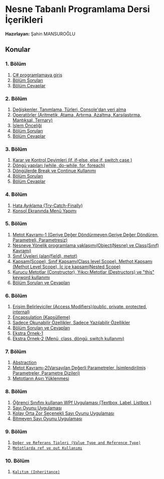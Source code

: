 # Nesne Tabanlı Programlama Dersi İçerikleri
**Hazırlayan:** Şahin MANSUROĞLU
## Konular ##
### 1. Bölüm ###
1. [C# programlamaya giriş](https://github.com/sahinmansuroglu/NtpDersi/blob/main/1_Hafta_Ders.md) 
2. [Bölüm Soruları](https://github.com/sahinmansuroglu/NtpDersi/blob/main/1_Hafta_Sorular.pdf)  
3. [Bölüm Cevaplar](https://github.com/sahinmansuroglu/NtpDersi/blob/main/1_Hafta__Cevaplar.md) 

### 2. Bölüm ###
1. [Değişkenler, Tanımlama, Türleri, Console'dan veri alma ](https://github.com/sahinmansuroglu/NtpDersi/blob/main/2_Hafta_Ders_1.md)
2. [Operatörler (Aritmetik, Atama, Artırma, Azaltma, Karşılaştırma, Mantıksal, Ternary)](https://github.com/sahinmansuroglu/NtpDersi/blob/main/2_Hafta_Ders_2.md)
3. [İşlem Önceliği](https://github.com/sahinmansuroglu/NtpDersi/blob/main/2_Hafta_Ders_3.md)
4. [Bölüm Soruları ](https://github.com/sahinmansuroglu/NtpDersi/blob/main/2_Hafta__Sorular.md) 
5. [Bölüm Cevaplar](https://github.com/sahinmansuroglu/NtpDersi/blob/main/2_Hafta__Cevaplar.md) 

### 3. Bölüm ###
1. [Karar ve Kontrol Deyimleri (if, if-else, else if, switch case ) ](https://github.com/sahinmansuroglu/NtpDersi/blob/main/3_Hafta_Ders_1.md)
2. [Döngü yapıları (while, do-while, for, foreach)](https://github.com/sahinmansuroglu/NtpDersi/blob/main/3_Hafta_Ders_2.md)
3. [Döngülerde Break ve Continue Kullanımı](https://github.com/sahinmansuroglu/NtpDersi/blob/main/3_Hafta_Ders_3.md)
4. [Bölüm Soruları](https://github.com/sahinmansuroglu/NtpDersi/blob/main/3_Hafta__Sorular.md) 
5. [Bölüm Cevaplar](https://github.com/sahinmansuroglu/NtpDersi/blob/main/3_Hafta__Cevaplar.md) 

### 4. Bölüm ###
1. [Hata Ayıklama (Try-Catch-Finally)](https://github.com/sahinmansuroglu/NtpDersi/blob/main/4_Hafta_Ders_1.md)
2. [Konsol Ekranında Menü Yapımı](https://github.com/sahinmansuroglu/NtpDersi/blob/main/4_Hafta_Ders_2.md)

### 5. Bölüm ###
1. [Metot Kavramı-1 (Geriye Değer Döndürmeyen,Geriye Değer Döndüren, Parametreli, Parametresiz)](https://github.com/sahinmansuroglu/NtpDersi/blob/main/5_Hafta_Ders_1.md)
2. [Nesneye Yönelik programlama yaklaşımı(Object(Nesne) ve Class(Sınıf) Kavramı)](https://github.com/sahinmansuroglu/NtpDersi/blob/main/5_Hafta_Ders_2.md)
3. [Sınıf Üyeleri (alan(field), metot)](https://github.com/sahinmansuroglu/NtpDersi/blob/main/5_Hafta_Ders_3.md)
4. [Kapsam(Scope), Sınıf Kapsamı(Class level Scope), Methot Kapsamı (Methot Level Scope), İç içe kapsam(Nested Scope)](https://github.com/sahinmansuroglu/NtpDersi/blob/main/5_Hafta_Ders_5.md)
5. [Kurucu Metotlar (Constructor), Yıkıcı Metotlar (Destructors) ve  "this" keyword kullanımı](https://github.com/sahinmansuroglu/NtpDersi/blob/main/5_Hafta_Ders_4.md)
6. [Bölüm Soruları ve Cevapları](https://github.com/sahinmansuroglu/NtpDersi/blob/main/5_Hafta_Soru_Ve_Cevaplar.md) 

### 6. Bölüm ###
1. [Erişim Belirleyiciler (Access Modifiers)(public, private, protected, internal)](https://github.com/sahinmansuroglu/NtpDersi/blob/main/6_Hafta_Ders_1.md)
2. [Encapsulation (Kapsülleme)](https://github.com/sahinmansuroglu/NtpDersi/blob/main/6_Hafta_Ders_2.md)
3. [Sadece Okunabilir Özellikler, Sadece Yazılabilir Özellikler](https://github.com/sahinmansuroglu/NtpDersi/blob/main/6_Hafta_Ders_3.md)
4. [Bölüm Soruları ve Cevapları](https://github.com/sahinmansuroglu/NtpDersi/blob/main/6_Hafta_Soru_Ve_Cevaplar.md) 
5. [Ekstra Örnek-1](https://github.com/sahinmansuroglu/NtpDersi/blob/main/6_Hafta_Ders_4.md) 
6. [Ekstra Örnek-2 (Menü, class, döngü, switch kullanımı)](https://github.com/sahinmansuroglu/NtpDersi/blob/main/6_Hafta_Ders_5.md) 
### 7. Bölüm ###
1. [Abstraction](https://github.com/sahinmansuroglu/NtpDersi/blob/main/7_Hafta_Ders_1.md)
2. [Metot Kavramı-2(Varsayılan Değerli Parametreler, İsimlendirilmiş Parametreler, Parametre Dizileri)](https://github.com/sahinmansuroglu/NtpDersi/blob/main/7_Hafta_Ders_2.md)
3. [Metotların Aşırı Yüklenmesi ](https://github.com/sahinmansuroglu/NtpDersi/blob/main/7_Hafta_Ders_3.md) 

### 8. Bölüm ###
1. [Öğrenci Sınıfını kullanan WPf Uygulaması (Textbox, Label, Listbox )](https://github.com/sahinmansuroglu/NtpDersi/blob/main/8_Hafta_Ders_1.md)
2. [Sayı Oyunu Uygulaması](https://github.com/sahinmansuroglu/NtpDersi/blob/main/8_Hafta_Ders_2.md)
3. [Kolay Orta Zor Seçenekli Sayı Oyunu Uygulaması](https://github.com/sahinmansuroglu/NtpDersi/blob/main/8_Hafta_Ders_4.md)
4. [Bitmeyen Sayı Oyunu Uygulaması](https://github.com/sahinmansuroglu/NtpDersi/blob/main/8_Hafta_Ders_3.md)

### 9. Bölüm ###
1. [``` Değer ve Referans Tipleri (Value Type and Reference Type) ```]()
2. [``` Metotlarda ref ve out Kullanımı ```]()

### 10. Bölüm ###
1. [``` Kalıtım (Inheritance) ```]()



